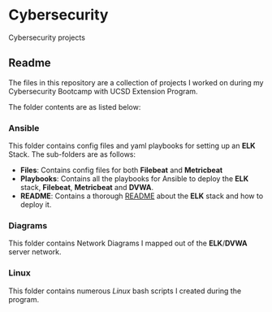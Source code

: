 # Cybersecurity
Cybersecurity projects
## Readme
The files in this repository are a collection of projects I worked on during my Cybersecurity Bootcamp with UCSD Extension Program.

The folder contents are as listed below:

### Ansible
This folder contains config files and yaml playbooks for setting up an **ELK** Stack. The sub-folders are as follows:

- **Files**: Contains config files for both **Filebeat** and **Metricbeat**
- **Playbooks**: Contains all the playbooks for Ansible to deploy the **ELK** stack, **Filebeat**, **Metricbeat** and **DVWA**.
- **README**: Contains a thorough [README](Ansible/README/README.md) about the **ELK** stack and how to deploy it.


### Diagrams

This folder contains Network Diagrams I mapped out of the **ELK**/**DVWA** server network.


### Linux

This folder contains numerous *Linux* bash scripts I created during the program.
